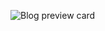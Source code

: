 ![Blog preview card](https://github.com/user-attachments/assets/6e453223-93f6-496c-8975-8f8567a13bd3)
